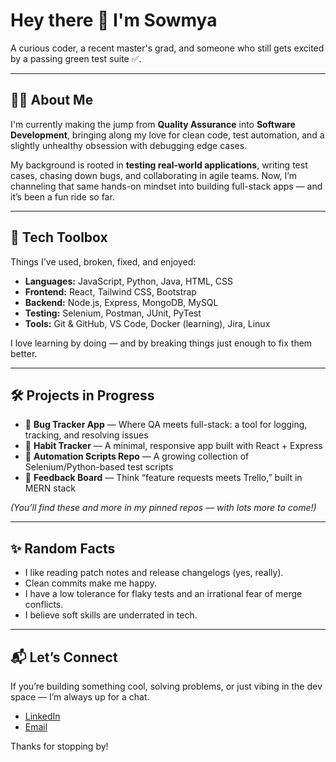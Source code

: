 # Hey there 👋 I'm Sowmya

A curious coder, a recent master's grad, and someone who still gets excited by a passing green test suite ✅.

---

## 👩‍💻 About Me

I'm currently making the jump from **Quality Assurance** into **Software Development**, bringing along my love for clean code, test automation, and a slightly unhealthy obsession with debugging edge cases.

My background is rooted in **testing real-world applications**, writing test cases, chasing down bugs, and collaborating in agile teams. Now, I’m channeling that same hands-on mindset into building full-stack apps — and it’s been a fun ride so far.

---

## 🧰 Tech Toolbox

Things I've used, broken, fixed, and enjoyed:

- **Languages:** JavaScript, Python, Java, HTML, CSS  
- **Frontend:** React, Tailwind CSS, Bootstrap  
- **Backend:** Node.js, Express, MongoDB, MySQL  
- **Testing:** Selenium, Postman, JUnit, PyTest  
- **Tools:** Git & GitHub, VS Code, Docker (learning), Jira, Linux

I love learning by doing — and by breaking things just enough to fix them better.

---

## 🛠 Projects in Progress

- 🧪 **Bug Tracker App** — Where QA meets full-stack: a tool for logging, tracking, and resolving issues  
- 🧠 **Habit Tracker** — A minimal, responsive app built with React + Express  
- 🧰 **Automation Scripts Repo** — A growing collection of Selenium/Python-based test scripts  
- 💬 **Feedback Board** — Think “feature requests meets Trello,” built in MERN stack

_(You’ll find these and more in my pinned repos — with lots more to come!)_

---

## ✨ Random Facts

- I like reading patch notes and release changelogs (yes, really).  
- Clean commits make me happy.  
- I have a low tolerance for flaky tests and an irrational fear of merge conflicts.  
- I believe soft skills are underrated in tech.

---

## 📬 Let’s Connect

If you’re building something cool, solving problems, or just vibing in the dev space — I’m always up for a chat.

- [LinkedIn](https://www.linkedin.com/in/sowmya7/)  
- [Email](ammusowmya21.as@gmail.com)

Thanks for stopping by!
